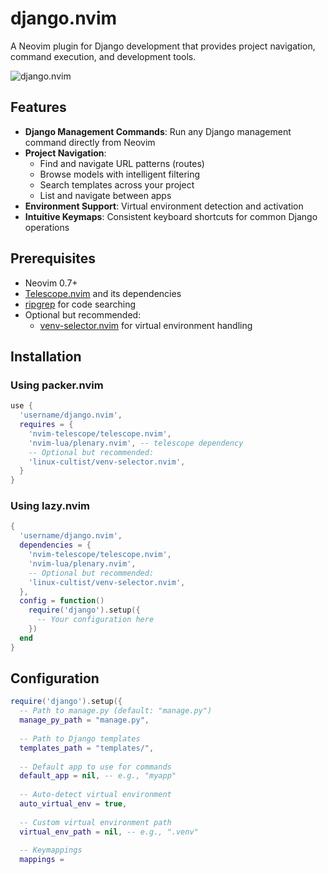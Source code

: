 # django.nvim

A Neovim plugin for Django development that provides project navigation, command execution, and development tools.

![django.nvim](https://example.com/screenshot.png)

## Features

- **Django Management Commands**: Run any Django management command directly from Neovim
- **Project Navigation**:
  - Find and navigate URL patterns (routes)
  - Browse models with intelligent filtering
  - Search templates across your project
  - List and navigate between apps
- **Environment Support**: Virtual environment detection and activation
- **Intuitive Keymaps**: Consistent keyboard shortcuts for common Django operations

## Prerequisites

- Neovim 0.7+
- [Telescope.nvim](https://github.com/nvim-telescope/telescope.nvim) and its dependencies
- [ripgrep](https://github.com/BurntSushi/ripgrep) for code searching
- Optional but recommended:
  - [venv-selector.nvim](https://github.com/linux-cultist/venv-selector.nvim) for virtual environment handling

## Installation

### Using packer.nvim

```lua
use {
  'username/django.nvim',
  requires = {
    'nvim-telescope/telescope.nvim',
    'nvim-lua/plenary.nvim', -- telescope dependency
    -- Optional but recommended:
    'linux-cultist/venv-selector.nvim',
  }
}
```

### Using lazy.nvim

```lua
{
  'username/django.nvim',
  dependencies = {
    'nvim-telescope/telescope.nvim',
    'nvim-lua/plenary.nvim',
    -- Optional but recommended:
    'linux-cultist/venv-selector.nvim',
  },
  config = function()
    require('django').setup({
      -- Your configuration here
    })
  end
}
```

## Configuration

```lua
require('django').setup({
  -- Path to manage.py (default: "manage.py")
  manage_py_path = "manage.py",
  
  -- Path to Django templates
  templates_path = "templates/",
  
  -- Default app to use for commands
  default_app = nil, -- e.g., "myapp"
  
  -- Auto-detect virtual environment
  auto_virtual_env = true,
  
  -- Custom virtual environment path
  virtual_env_path = nil, -- e.g., ".venv"
  
  -- Keymappings
  mappings =
